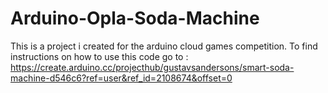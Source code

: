 # Arduino-Opla-Soda-Machine

This is a project i created for the arduino cloud games competition.
To find instructions on how to use this code go to : https://create.arduino.cc/projecthub/gustavsandersons/smart-soda-machine-d546c6?ref=user&ref_id=2108674&offset=0
